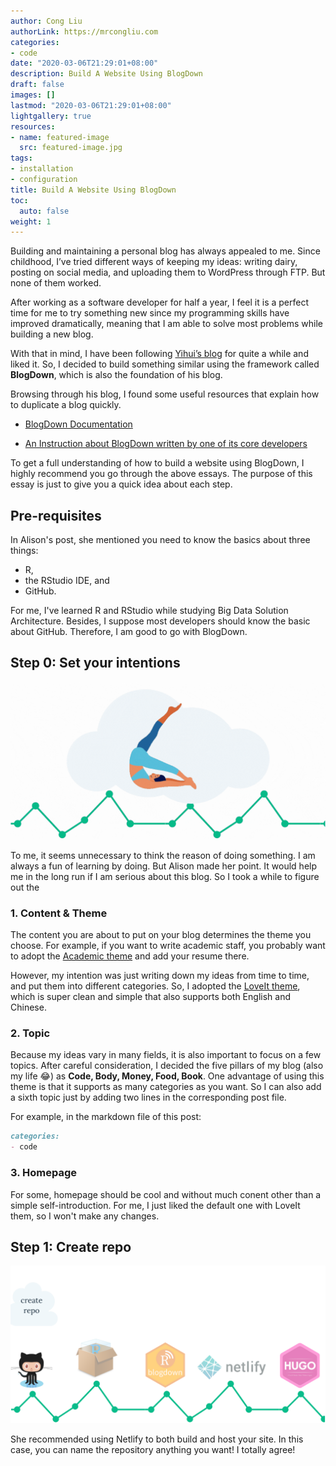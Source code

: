 ```yaml
---
author: Cong Liu
authorLink: https://mrcongliu.com
categories:
- code
date: "2020-03-06T21:29:01+08:00"
description: Build A Website Using BlogDown
draft: false
images: []
lastmod: "2020-03-06T21:29:01+08:00"
lightgallery: true
resources:
- name: featured-image
  src: featured-image.jpg
tags:
- installation
- configuration
title: Build A Website Using BlogDown
toc:
  auto: false
weight: 1
---
```


Building and maintaining a personal blog has always appealed to me. Since childhood, I’ve tried different ways of keeping my ideas: writing dairy, posting on social media, and uploading them to WordPress through FTP. But none of them worked.

After working as a software developer for half a year, I feel it is a perfect time for me to try something new since my programming skills have improved dramatically, meaning that I am able to solve most problems while building a new blog.

With that in mind, I have been following [Yihui’s blog](https://yihui.org/) for quite a while and liked it. So, I decided to build something similar using the framework called **BlogDown**, which is also the foundation of his blog.

Browsing through his blog, I found some useful resources that explain how to duplicate a blog quickly.

- [BlogDown Documentation](https://bookdown.org/yihui/blogdown/)

- [An Instruction about BlogDown written by one of its core developers](https://www.apreshill.com/blog/2020-12-new-year-new-blogdown/)

To get a full understanding of how to build a website using BlogDown, I highly recommend you go through the above essays. The purpose of this essay is just to give you a quick idea about each step.

## Pre-requisites

In Alison's post, she mentioned you need to know the basics about three things:

- R,
- the RStudio IDE, and
- GitHub.

For me, I've learned R and RStudio while studying Big Data Solution Architecture. Besides, I suppose most developers should know the basic about GitHub. Therefore, I am good to go with BlogDown.

## Step 0: Set your intentions

![](00-blogdown-2021.gif)

To me, it seems unnecessary to think the reason of doing something. I am always a fun of learning by doing. But Alison made her point. It would help me in the long run if I am serious about this blog. So I took a while to figure out the 

### 1. Content & Theme

The content you are about to put on your blog determines the theme you choose. For example, if you want to write academic staff, you probably want to adopt the [Academic theme](https://academic-demo.netlify.app/) and add your resume there.

However, my intention was just writing down my ideas from time to time, and put them into different categories. So, I adopted the [LoveIt theme](https://github.com/dillonzq/LoveIt), which is super clean and simple that also supports both English and Chinese.

### 2. Topic

Because my ideas vary in many fields, it is also important to focus on a few topics. After careful consideration, I decided the five pillars of my blog (also my life :joy:) as **Code, Body, Money, Food, Book**. One advantage of using this theme is that it supports as many categories as you want. So I can also add a sixth topic just by adding two lines in the corresponding post file.

For example, in the markdown file of this post:
```markdown
categories:
- code
```

### 3. Homepage

For some, homepage should be cool and without much conent other than a simple self-introduction. For me, I just liked the default one with LoveIt them, so I won't make any changes.

## Step 1: Create repo

![](01-blogdown-2021.png)

She recommended using Netlify to both build and host your site. In this case, you can name the repository anything you want! I totally agree!